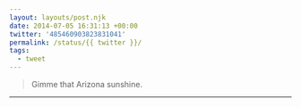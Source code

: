 ```yaml
---
layout: layouts/post.njk
date: 2014-07-05 16:31:13 +00:00
twitter: '485460903823831041'
permalink: /status/{{ twitter }}/
tags: 
  - tweet
---
```


> Gimme that Arizona sunshine.

---
